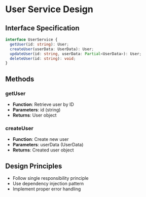 # User Service Design

## Interface Specification

```typescript
interface UserService {
  getUser(id: string): User;
  createUser(userData: UserData): User;
  updateUser(id: string, userData: Partial<UserData>): User;
  deleteUser(id: string): void;
}
```

## Methods

### getUser
- **Function**: Retrieve user by ID
- **Parameters**: id (string)
- **Returns**: User object

### createUser
- **Function**: Create new user
- **Parameters**: userData (UserData)
- **Returns**: Created user object

## Design Principles
- Follow single responsibility principle
- Use dependency injection pattern
- Implement proper error handling